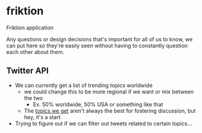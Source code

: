 # friktion
Friktion application

Any questions or design decisions that's important for all of us to know, we can put here so they're easily seen without having to constantly question each other about them.

## Twitter API
- We can currently get a list of trending topics worldwide
  - we could change this to be more regional if we want or mix between the two
    - Ex. 50% worldwide, 50% USA or something like that 
  - The [topics we get](https://github.com/cnjoroge/friktion/pull/1) aren't always the best for fostering discussion, but hey, it's a start
- Trying to figure out if we can filter out tweets related to certain topics...
